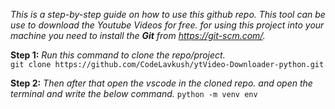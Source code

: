 *This is a step-by-step guide on how to use this github repo. This tool can be use to download the Youtube Videos for free.
for using this project into your machine you need to install the **Git** from https://git-scm.com/.*

**Step 1:**
*Run this command to clone the repo/project.<br>*
`git clone https://github.com/CodeLavkush/ytVideo-Downloader-python.git`

**Step 2:**
*Then after that open the vscode in the cloned repo. and open the terminal and write the below command.*
`python -m venv env`
